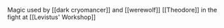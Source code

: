 Magic used by [[dark cryomancer]] and [[werewolf]] [[Theodore]] in the fight at [[Levistus' Workshop]]